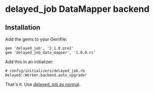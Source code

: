 # delayed_job DataMapper backend

## Installation

Add the gems to your Gemfile:

    gem 'delayed_job', '2.1.0.pre2'
    gem 'delayed_job_data_mapper', '1.0.0.rc'
  
Add this in an initializer:

    # config/initializers/delayed_job.rb
    Delayed::Worker.backend.auto_upgrade!

That's it. Use [delayed_job as normal](http://github.com/collectiveidea/delayed_job).
